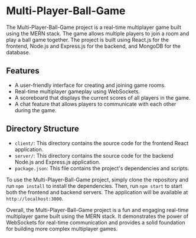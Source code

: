 Multi-Player-Ball-Game
======================

The Multi-Player-Ball-Game project is a real-time multiplayer game built using the MERN stack. The game allows multiple players to join a room and play a ball game together. The project is built using React.js for the frontend, Node.js and Express.js for the backend, and MongoDB for the database.

Features
--------

* A user-friendly interface for creating and joining game rooms.
* Real-time multiplayer gameplay using WebSockets.
* A scoreboard that displays the current scores of all players in the game.
* A chat feature that allows players to communicate with each other during the game.

Directory Structure
-------------------

* `client/`: This directory contains the source code for the frontend React application.
* `server/`: This directory contains the source code for the backend Node.js and Express.js application.
* `package.json`: This file contains the project's dependencies and scripts.

To use the Multi-Player-Ball-Game project, simply clone the repository and run `npm install` to install the dependencies. Then, run `npm start` to start both the frontend and backend servers. The application will be available at `http://localhost:3000`.

Overall, the Multi-Player-Ball-Game project is a fun and engaging real-time multiplayer game built using the MERN stack. It demonstrates the power of WebSockets for real-time communication and provides a solid foundation for building more complex multiplayer games.
